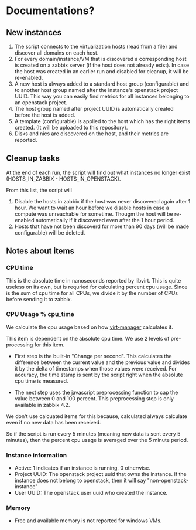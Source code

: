 # Documentations?

## New instances

1. The script connects to the virtualization hosts (read from a file) and discover all domains on each host.
2. For every domain/instance/VM that is discovered a corresponding host is created on a zabbix server (if the host does not already exist). In case the host was created in an earlier run and disabled for cleanup, it will be re-enabled.
3. A new host is always added to a standard host group (configurable) and to another host group named after the instance's openstack project UUID. This way you can easily find metrics for all instances belonging to an openstack project.
4. The host group named after project UUID is automatically created before the host is added.
4. A template (configurable) is applied to the host which has the right items created. (It will be uploaded to this repository).
5. Disks and nics are discovered on the host, and their metrics are reported.


## Cleanup tasks

At the end of each run, the script will find out what instances no longer exist (HOSTS_IN_ZABBIX - HOSTS_IN_OPENSTACK).

From this list, the script will

1. Disable the hosts in zabbix if the host was never discovered again after 1 hour. We want to wait an hour before we disable hosts in case a compute was unreachable for sometime. Thougm the host will be re-enabled automatically if it discovered even after the 1 hour period.
2. Hosts that have not been discoverd for more than 90 days (will be made configurable) will be deleted.

## Notes about items

### CPU time

This is the absolute time in nanoseconds reported by libvirt. This is quite useless on its own, but is requried for calculating percent cpu usage. Since is the sum of cpu time for all CPUs, we divide it by the number of CPUs before sending it to zabbix.

### CPU Usage % cpu_time

We calculate the cpu usage based on how [virt-manager](https://github.com/virt-manager/virt-manager/blob/728fd7cf7b6062563efd7419e0eb03527ad64dd5/virtManager/lib/statsmanager.py#L179) calculates it.

This item is dependent on the absolute cpu time. We use 2 levels of pre-processing for this item.

* First step is the built-in "Change per second". This calculates the difference between the current value and the previous value and divides it  by the delta of timestamps when those values were received. For accuracy, the time stamp is sent by the script right when the absolute cpu time is measured.


* The next step uses the javascript preprocessing function to cap the value between 0 and 100 percent. This preprocessing step is only available in zabbix 4.2.

We don't use calcuated items for this because, calculated always calculate even if no new data has been received.

So if the script is run every 5 minutes (meaning new data is sent every 5 minutes), then the percent cpu usage is averaged over the 5 minute period.

### Instance information

* Active: 1 indicates if an instance is running, 0 otherwise.
* Project UUID: The openstack project uuid that owns the instance. If the instance does not belong to openstack, then it will say "non-openstack-instance"
* User UUID: The openstack user uuid who created the instance.

### Memory

* Free and available memory is not reported for windows VMs.

